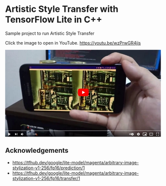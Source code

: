 # Artistic Style Transfer with TensorFlow Lite in C++
Sample project to run Artistic Style Transfer

Click the image to open in YouTube. https://youtu.be/wzPrwGR4jis

[![00_doc/artistic_style_transfer.jpg](00_doc/artistic_style_transfer.jpg)](https://youtu.be/wzPrwGR4jis)


## Acknowledgements
- https://tfhub.dev/google/lite-model/magenta/arbitrary-image-stylization-v1-256/fp16/prediction/1
- https://tfhub.dev/google/lite-model/magenta/arbitrary-image-stylization-v1-256/fp16/transfer/1